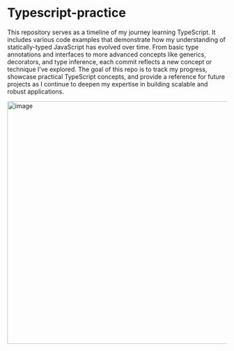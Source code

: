 # Typescript-practice


This repository serves as a timeline of my journey learning TypeScript. It includes various code examples that demonstrate how my understanding of statically-typed JavaScript has evolved over time. From basic type annotations and interfaces to more advanced concepts like generics, decorators, and type inference, each commit reflects a new concept or technique I've explored. The goal of this repo is to track my progress, showcase practical TypeScript concepts, and provide a reference for future projects as I continue to deepen my expertise in building scalable and robust applications.









<img width="556" alt="image" src="https://github.com/user-attachments/assets/36db88ef-b558-45bb-a7e2-e9c89cf960a2">

